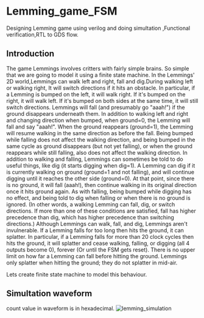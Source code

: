 # Lemming_game_FSM
Designing Lemming game using verilog and doing simultation ,Functional verification,RTL to GDS flow.
## Introduction   
The game Lemmings involves critters with fairly simple brains. So simple that we are going to model it using a finite state machine.
In the Lemmings' 2D world,Lemmings can walk left and right, fall and dig.During walking left or walking right, It will switch directions if it hits an obstacle. In particular, if a Lemming is bumped on the left, it will walk right. If it's bumped on the right, it will walk left. If it's bumped on both sides at the same time, it will still switch directions. Lemmings will fall (and presumably go "aaah!") if the ground disappears underneath them.
In addition to walking left and right and changing direction when bumped, when ground=0, the Lemming will fall and say "aaah!". When the ground reappears (ground=1), the Lemming will resume walking in the same direction as before the fall. Being bumped while falling does not affect the walking direction, and being bumped in the same cycle as ground disappears (but not yet falling), or when the ground reappears while still falling, also does not affect the walking direction.
In addition to walking and falling, Lemmings can sometimes be told to do useful things, like dig (it starts digging when dig=1). A Lemming can dig if it is currently walking on ground (ground=1 and not falling), and will continue digging until it reaches the other side (ground=0). At that point, since there is no ground, it will fall (aaah!), then continue walking in its original direction once it hits ground again. As with falling, being bumped while digging has no effect, and being told to dig when falling or when there is no ground is ignored.
(In other words, a walking Lemming can fall, dig, or switch directions. If more than one of these conditions are satisfied, fall has higher precedence than dig, which has higher precedence than switching directions.)
Although Lemmings can walk, fall, and dig, Lemmings aren't invulnerable. If a Lemming falls for too long then hits the ground, it can splatter. In particular, if a Lemming falls for more than 20 clock cycles then hits the ground, it will splatter and cease walking, falling, or digging (all 4 outputs become 0), forever (Or until the FSM gets reset). There is no upper limit on how far a Lemming can fall before hitting the ground. Lemmings only splatter when hitting the ground; they do not splatter in mid-air.

Lets create finite state machine to model this behaviour.


## Simultation waveform
count value in waveform is in hexadecimal.
![lemming_simulation](https://github.com/adityasingh6256/Lemming_game/assets/110079790/3ec791fa-d8f3-4d41-bdb8-81121d45f424)

